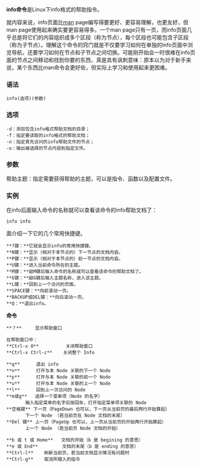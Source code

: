 **info命令**是Linux下info格式的帮助指令。

就内容来说，info页面比[man](https://philipding.github.io/linux-command/man "man命令") page编写得要更好、更容易理解，也更友好，但man page使用起来确实要更容易得多。一个man page只有一页，而info页面几乎总是将它们的内容组织成多个区段（称为节点），每个区段也可能包含子区段（称为子节点）。理解这个命令的窍门就是不仅要学习如何在单独的Info页面中浏览导航，还要学习如何在节点和子节点之间切换。可能刚开始会一时很难在info页面的节点之间移动和找到你要的东西，真是具有讽刺意味：原本以为对于新手来说，某个东西比man命令会更好些，但实际上学习和使用起来更困难。

### 语法  

```
info(选项)(参数)
```

### 选项  

```
-d：添加包含info格式帮助文档的目录；
-f：指定要读取的info格式的帮助文档；
-n：指定首先访问的info帮助文件的节点；
-o：输出被选择的节点内容到指定文件。
```

### 参数  

帮助主题：指定需要获得帮助的主题，可以是指令、函数以及配置文件。

### 实例  

在info后面输入命令的名称就可以查看该命令的info帮助文档了：

```
info info
```

面介绍一下它的几个常用快捷键。

```
**?键：**它就会显示info的常用快捷键。
**N键：**显示（相对于本节点的）下一节点的文档内容。
**P键：**显示（相对于本节点的）前一节点的文档内容。
**U键：**进入当前命令所在的主题。
**M键：**敲M键后输入命令的名称就可以查看该命令的帮助文档了。
**G键：**敲G键后输入主题名称，进入该主题。
**L键：**回到上一个访问的页面。
**SPACE键：**向前滚动一页。
**BACKUP或DEL键：**向后滚动一页。
**Q：**退出info。
```

**命令**

```
**？**     显示帮助窗口

在帮助窗口中：
**Ctrl-x 0**          关闭帮助窗口
**Ctrl-x Ctrl-c**    关闭整个 Info

**q**      退出 info
**n**      打开与本 Node 关联的下一个 Node
**p**      打开与本 Node 关联的前一个 Node
**u**      打开与本 Node 关联的上一个 Node
**l**      回到上一次访问的 Node
**m或g**   选择一个菜单项（Node 的名字）
       输入指定菜单的名字后按回车，打开指定菜单项关联的 Node
**空格键** 下一页（PageDown 也可以，下一页从当前页的最后两行开始算起）
       下一个 Node （若当前页在 Node 文档的末尾）
**Del 键** 上一页（PageUp 也可以，上一页从当前页的开始两行开始算起）
       上一个 Node （若当前页 Node 文档的开始）

**b 或 t 或 Home**   文档的开始（b 是 begining 的意思）
**e 或 End**         文档的末尾（b 是 ending 的意思）
**Ctrl-l**    刷新当前页，若当前文档显示情况有问题时
**Ctrl-g**    取消所键入的指令
```